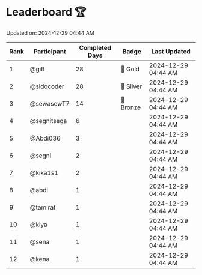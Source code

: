 # Leaderboard 🏆

Updated on: 2024-12-29 04:44 AM

| Rank | Participant       | Completed Days | Badge      | Last Updated         |
|------|-------------------|----------------|------------|----------------------|
| 1    | @gift             | 28             | 🏅 Gold     | 2024-12-29 04:44 AM |
| 2    | @sidocoder        | 28             | 🥈 Silver   | 2024-12-29 04:44 AM |
| 3    | @sewasewT7        | 14             | 🥉 Bronze   | 2024-12-29 04:44 AM |
| 4    | @segnitsega       | 6              |            | 2024-12-29 04:44 AM |
| 5    | @Abdi036          | 3              |            | 2024-12-29 04:44 AM |
| 6    | @segni            | 2              |            | 2024-12-29 04:44 AM |
| 7    | @kika1s1          | 2              |            | 2024-12-29 04:44 AM |
| 8    | @abdi             | 1              |            | 2024-12-29 04:44 AM |
| 9    | @tamirat          | 1              |            | 2024-12-29 04:44 AM |
| 10   | @kiya             | 1              |            | 2024-12-29 04:44 AM |
| 11   | @sena             | 1              |            | 2024-12-29 04:44 AM |
| 12   | @kena             | 1              |            | 2024-12-29 04:44 AM |
